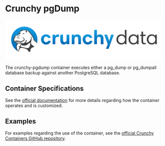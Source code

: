 # Crunchy pgDump

![](https://raw.githubusercontent.com/CrunchyData/crunchy-containers/master/images/crunchy_logo.png)

The crunchy-pgdump container executes either a pg_dump or pg_dumpall database backup against another PostgreSQL database.

## Container Specifications

See the [official documentation](https://access.crunchydata.com/documentation/crunchy-containers/2.3.0/container-specifications/crunchy-pgdump/) for more details regarding how the container operates and is customized.

## Examples

For examples regarding the use of the container, see the [official Crunchy Containers GitHub repository](https://github.com/CrunchyData/crunchy-containers/tree/master/examples/docker).
